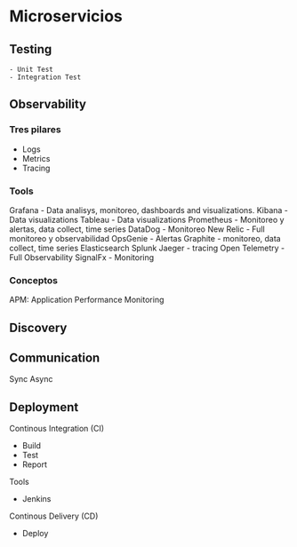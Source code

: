# Microservicios

## Testing
	- Unit Test
	- Integration Test

## Observability

### Tres pilares
 - Logs
 - Metrics
 - Tracing

### Tools

Grafana - Data analisys, monitoreo, dashboards and visualizations.
Kibana  - Data visualizations
Tableau - Data visualizations
Prometheus - Monitoreo y alertas, data collect, time series
DataDog - Monitoreo
New Relic - Full monitoreo y observabilidad
OpsGenie - Alertas
Graphite - monitoreo, data collect, time series
Elasticsearch
Splunk
Jaeger - tracing
Open Telemetry - Full Observability
SignalFx - Monitoring

### Conceptos

APM: Application Performance Monitoring 


## Discovery
## Communication

Sync
Async


## Deployment

Continous Integration (CI)
- Build
- Test
- Report

Tools
- Jenkins

Continous Delivery (CD)
- Deploy






